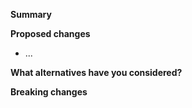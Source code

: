 <!-- Comment lines like this one will remain invisible -->

<!-- Thank you for your contribution! Please fill in this template so that we
can understand your intent and the proposed changes. If anything about this
template is unclear, just mention it! -->

**Summary**
<!-- link to any GitHub issues this relates to -->

**Proposed changes**
<!-- Large PRs should ideally be preceded by a design discussion on a separate issue! -->

<!-- A clear and concise description of the contents of this pull request. -->
* ...

**What alternatives have you considered?**
<!-- A clear and concise description of any alternative solutions or features you've considered. -->

**Breaking changes**
<!-- If this PR breaks backwards-compatibility, please start the PR title with `**BREAKING**`! -->
<!-- In this section, describe any changes that are not backwards-compatible, -->
<!-- why it is worth breaking backwards compatiblity, -->
<!-- and how a user would have to address these changes in their downstream code. -->
